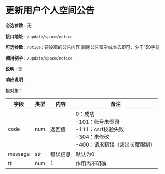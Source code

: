 # 更新用户个人空间公告

**必选参数** : 无

**接口地址** : `/update/space/notice`

**可选参数** : `notice` : 要设置的公告内容 删除公告留空或省去即可，少于150字符

**调用例子** : `/update/space/notice`

**说明** : 无

**响应说明** :

根对象：

| 字段      | 类型  | 内容   | 备注                                                                           |
|---------|-----|------|------------------------------------------------------------------------------|
| code    | num | 返回值  | 0：成功<br />-101：账号未登录<br />-111：csrf校验失败<br />-304：未修改<br />-400：请求错误（超出长度限制） |
| message | str | 错误信息 | 默认为0                                                                         |
| ttl     | num | 1    | 作用尚不明确                                                                       |